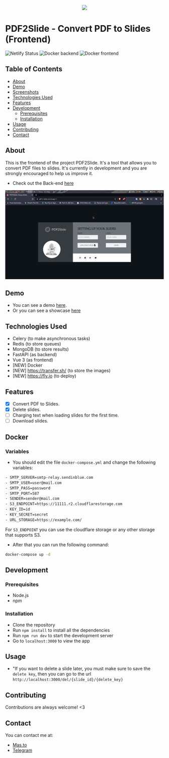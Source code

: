 <p align="center">
  <img src="public/icon-2.png" width="300" />
</p>

# PDF2Slide - Convert PDF to Slides (Frontend)

![Netlify Status](https://img.shields.io/github/deployments/rooyca/pdf2slide/production?label=Vercel&logo=Vercel)
![Docker backend](https://img.shields.io/docker/pulls/rooyca/pdf2slide-be?label=Backend)
![Docker frontend](https://img.shields.io/docker/pulls/rooyca/pdf2slide-fe?label=Frontend)

## Table of Contents

- [About](#about)
- [Demo](#demo)
- [Screenshots](#screenshots)
- [Technologies Used](#technologies-used)
- [Features](#features)
- [Development](#development)
  - [Prerequisites](#prerequisites)
  - [Installation](#installation)
- [Usage](#usage)
- [Contributing](#contributing)
- [Contact](#contact)

## About

This is the frontend of the project PDF2Slide. It's a tool that allows you to convert PDF files to slides. It's currently in development and you are strongly encouraged to help us improve it.

- Check out the Back-end [here](https://github.com/Rooyca/PDF-Vision-BE)

![Example](pdf2slide_screen.gif)

## Demo

- You can see a demo [here](https://pdf-2-slide.netlify.app/).
- Or you can see a showcase [here](https://portafolio.ankladigital.com/)

## Technologies Used

- Celery (to make asynchronous tasks)
- Redis (to store queues)
- MongoDB (to store results)
- FastAPI (as backend)
- Vue 3 (as frontend)
- [NEW] Docker
- [NEW] https://transfer.sh/ (to store the images)
- [NEW] https://fly.io (to deploy)

## Features

- [x] Convert PDF to Slides.
- [x] Delete slides.
- [ ] Charging text when loading slides for the first time.
- [ ] Download slides.

## Docker

### Variables

- You should edit the file `docker-compose.yml` and change the following variables:

```bash
- SMTP_SERVER=smtp-relay.sendinblue.com
- SMTP_USER=user@mail.com
- SMTP_PASS=password
- SMTP_PORT=587
- SENDER=sender@mail.com
- S3_ENDPOINT=https://11111.r2.cloudflarestorage.com
- KEY_ID=id
- KEY_SECRET=secret
- URL_STORAGE=https://example.com/
```

For `S3_ENDPOINT` you can use the cloudflare storage or any other storage that supports S3.

- After that you can run the following command:

```bash
docker-compose up -d
```

## Development

### Prerequisites

- Node.js
- npm

### Installation

- Clone the repository
- Run `npm install` to install all the dependencies
- Run `npm run dev` to start the development server
- Go to `localhost:3000` to view the app

## Usage

- "If you want to delete a slide later, you must make sure to save the `delete key`, then you can go to the url `http://localhost:3000/del/{slide_id}/{delete_key}`

## Contributing

Contributions are always welcome! <3

## Contact

You can contact me at:

- [Mas.to](https://mas.to/@rooyca)
- [Telegram](https://t.me/seiseiseis)


